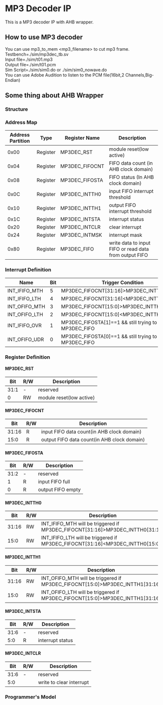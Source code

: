 # MP3 Decoder IP

This is a MP3 decoder IP with AHB wrapper.

## How to use MP3 decoder 

You can use mp3_to_mem <mp3_filename> to cut mp3 frame.  
Testbench=./sim/mp3dec_tb.sv  
Input file=./sim/t01.mp3  
Output file=./sim/t01.pcm  
Sim Script=./sim/sim0.do or ./sim/sim0_nowave.do   
You can use Adobe Audition to listen to the PCM file(16bit,2 Channels,Big-Endian)

## Some thing about AHB Wrapper

### Structure



### Address Map

| Address Partition | Type     | Register Name  | Description                                            |
| ----------------- | -------- | -------------- | ------------------------------------------------------ |
| 0x00              | Register | MP3DEC_RST     | module reset(low active)                               |
| 0x04              | Register | MP3DEC_FIFOCNT | FIFO data count (in AHB clock domain)                  |
| 0x08              | Register | MP3DEC_FIFOSTA | FIFO status (In AHB clock domain)                      |
| 0x0C              | Register | MP3DEC_INTTH0  | input FIFO interrupt threshold                         |
| 0x10              | Register | MP3DEC_INTTH1  | output FIFO interrupt threshold                        |
| 0x1C              | Register | MP3DEC_INTSTA  | interrupt status                                       |
| 0x20              | Register | MP3DEC_INTCLR  | clear interrupt                                        |
| 0x24              | Register | MP3DEC_INTMSK  | interrupt mask                                         |
| 0x80              | Register | MP3DEC_FIFO    | write data to input FIFO or read data from output FIFO |

### Interrupt Definition

| Name          | Bit  | Trigger Condition                                         |
| ------------- | ---- | --------------------------------------------------------- |
| INT_IFIFO_MTH | 5    | MP3DEC_FIFOCNT[31:16]>MP3DEC_INTTH0[31:16]                |
| INT_IFIFO_LTH | 4    | MP3DEC_FIFOCNT[31:16]<MP3DEC_INTTH0[15:0]                 |
| INT_OFIFO_MTH | 3    | MP3DEC_FIFOCNT[15:0]>MP3DEC_INTTH0[31:16]                 |
| INT_OFIFO_LTH | 2    | MP3DEC_FIFOCNT[15:0]<MP3DEC_INTTH0[31:16]                 |
| INT_IFIFO_OVR | 1    | MP3DEC_FIFOSTA[1]==1 && still trying to write MP3DEC_FIFO |
| INT_OFIFO_UDR | 0    | MP3DEC_FIFOSTA[0]==1 && still trying to read MP3DEC_FIFO  |

### Register Definition

#### MP3DEC_RST

| Bit  | R/W  | Description              |
| ---- | ---- | ------------------------ |
| 31:1 | -    | reserved                 |
| 0    | RW   | module reset(low active) |

#### MP3DEC_FIFOCNT

| Bit   | R/W  | Description                                 |
| ----- | ---- | ------------------------------------------- |
| 31:16 | R    | input FIFO data count(in AHB clock domain)  |
| 15:0  | R    | output FIFO data count(in AHB clock domain) |

#### MP3DEC_FIFOSTA

| Bit  | R/W | Description       |
| ---- | ----------------- | ----------------- |
| 31:2 | - | reserved          |
| 1    | R   | input FIFO full  |
| 0    | R   | output FIFO empty |

#### MP3DEC_INTTH0

| Bit   | R/W  | Description                                                  |
| ----- | ---- | ------------------------------------------------------------ |
| 31:16 | RW   | INT_IFIFO_MTH will be triggered if MP3DEC_FIFOCNT[31:16]>MP3DEC_INTTH0[31:16] |
| 15:0  | RW   | INT_IFIFO_LTH will be triggered if MP3DEC_FIFOCNT[31:16]<MP3DEC_INTTH0[15:0] |

#### MP3DEC_INTTH1

| Bit   | R/W  | Description                                                  |
| ----- | ---- | ------------------------------------------------------------ |
| 31:16 | RW   | INT_OFIFO_MTH will be triggered if MP3DEC_FIFOCNT[15:0]>MP3DEC_INTTH1[31:16] |
| 15:0  | RW   | INT_OFIFO_LTH will be triggered if MP3DEC_FIFOCNT[15:0]>MP3DEC_INTTH1[31:16] |

#### MP3DEC_INTSTA

| Bit  | R/W  | Description      |
| ---- | ---- | ---------------- |
| 31:6 | -    | reserved         |
| 5:0  | R    | interrupt status |

#### MP3DEC_INTCLR

| Bit  | R/W  | Description              |
| ---- | ---- | ------------------------ |
| 31:6 | -    | reserved                 |
| 5:0  |      | write to clear interrupt |



### Programmer's Model

